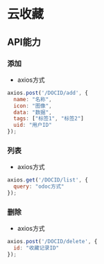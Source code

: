 # 云收藏

## API能力

### 添加

- axios方式

```js
axios.post('/DOCID/add', {
  name: "名称",
  icon: "图像",
  data: "数据",
  tags: ["标签1", "标签2"]
  uid: "用户ID"
});

```

### 列表

- axios方式

```js
axios.get('/DOCID/list', {
  query: "odoc方式"
});

```

### 删除

- axios方式

```js
axios.post('/DOCID/delete', {
  id: "收藏记录ID"
});

```